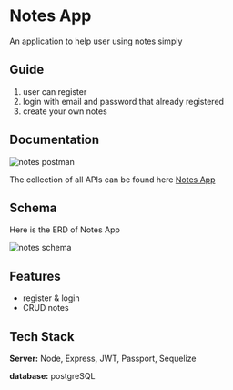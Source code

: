 
# Notes App

An application to help user using notes simply

## Guide

1. user can register 
2. login with email and password that already registered
3. create your own notes 

## Documentation

![notes postman](https://user-images.githubusercontent.com/78607638/161390059-00357549-1d28-4455-9e74-737f1aadf947.jpg)

The collection of all APIs can be found here [Notes App](https://documenter.getpostman.com/view/19258967/UVyswFAd#719ec3f2-d39b-45d7-976b-1c28fae1a8ed)

## Schema

Here is the ERD of Notes App

![notes schema](https://user-images.githubusercontent.com/78607638/161389988-14e5268b-f30a-444b-bb75-0ab51eeb9728.png)

## Features

- register & login
- CRUD notes

## Tech Stack

**Server:** Node, Express, JWT, Passport, Sequelize

**database:** postgreSQL

